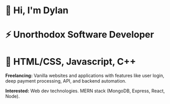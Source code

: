 # 👋 Hi, I'm Dylan
# ⚡ Unorthodox Software Developer
# 🥞 HTML/CSS, Javascript, C++



**Freelancing:** Vanilla websites and applications with features like user login, deep payment processing, API, and backend automation.

**Interested:** Web dev technologies. MERN stack (MongoDB, Express, React, Node). 
